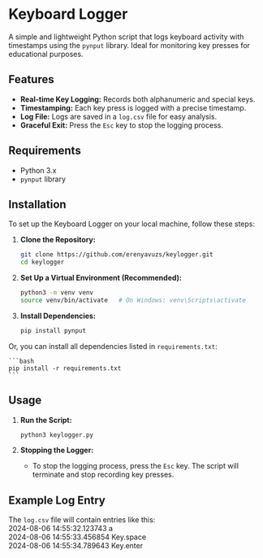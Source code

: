 # Keyboard Logger

A simple and lightweight Python script that logs keyboard activity with timestamps using the `pynput` library. Ideal for monitoring key presses for educational purposes.

## Features

- **Real-time Key Logging:** Records both alphanumeric and special keys.
- **Timestamping:** Each key press is logged with a precise timestamp.
- **Log File:** Logs are saved in a `log.csv` file for easy analysis.
- **Graceful Exit:** Press the `Esc` key to stop the logging process.

## Requirements

- Python 3.x
- `pynput` library

## Installation

To set up the Keyboard Logger on your local machine, follow these steps:

1. **Clone the Repository:**
    ```bash
    git clone https://github.com/erenyavuzs/keylogger.git
    cd keylogger
    ```

2. **Set Up a Virtual Environment (Recommended):**
    ```bash
    python3 -m venv venv
    source venv/bin/activate   # On Windows: venv\Scripts\activate
    ```

3. **Install Dependencies:**
    ```bash
    pip install pynput
    ```
  Or, you can install all dependencies listed in `requirements.txt`:

    ```bash
    pip install -r requirements.txt
    ```

   
    

## Usage

1. **Run the Script:**
    ```bash
    python3 keylogger.py
    ```

2. **Stopping the Logger:**
    - To stop the logging process, press the `Esc` key. The script will terminate and stop recording key presses.

## Example Log Entry

The `log.csv` file will contain entries like this:
<br>
2024-08-06 14:55:32.123743 a <br>
2024-08-06 14:55:33.456854 Key.space <br>
2024-08-06 14:55:34.789643 Key.enter 
